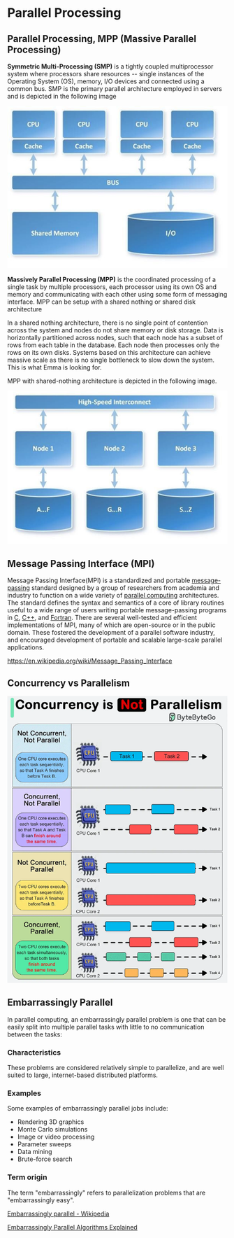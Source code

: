 # Parallel Processing

## Parallel Processing, MPP (Massive Parallel Processing)

**Symmetric Multi-Processing (SMP)** is a tightly coupled multiprocessor system where processors share resources -- single instances of the Operating System (OS), memory, I/O devices and connected using a common bus. SMP is the primary parallel architecture employed in servers and is depicted in the following image

![image](../../media/Parallel-Processing-image1.jpg)

**Massively Parallel Processing (MPP)** is the coordinated processing of a single task by multiple processors, each processor using its own OS and memory and communicating with each other using some form of messaging interface. MPP can be setup with a shared nothing or shared disk architecture

In a shared nothing architecture, there is no single point of contention across the system and nodes do not share memory or disk storage. Data is horizontally partitioned across nodes, such that each node has a subset of rows from each table in the database. Each node then processes only the rows on its own disks. Systems based on this architecture can achieve massive scale as there is no single bottleneck to slow down the system. This is what Emma is looking for.

MPP with shared-nothing architecture is depicted in the following image.

![image](../../media/Parallel-Processing-image2.jpg)

## Message Passing Interface (MPI)

Message Passing Interface(MPI) is a standardized and portable [message-passing](https://en.wikipedia.org/wiki/Message-passing) standard designed by a group of researchers from academia and industry to function on a wide variety of [parallel computing](https://en.wikipedia.org/wiki/Parallel_computing) architectures. The standard defines the syntax and semantics of a core of library routines useful to a wide range of users writing portable message-passing programs in [C](https://en.wikipedia.org/wiki/C_(programming_language)), [C++](https://en.wikipedia.org/wiki/C%2B%2B), and [Fortran](https://en.wikipedia.org/wiki/Fortran). There are several well-tested and efficient implementations of MPI, many of which are open-source or in the public domain. These fostered the development of a parallel software industry, and encouraged development of portable and scalable large-scale parallel applications.

https://en.wikipedia.org/wiki/Message_Passing_Interface

## Concurrency vs Parallelism

![Concurrency vs Parallelism](../../media/Pasted%20image%2020240607132644.png)

## Embarrassingly Parallel

In parallel computing, an embarrassingly parallel problem is one that can be easily split into multiple parallel tasks with little to no communication between the tasks:

### Characteristics

These problems are considered relatively simple to parallelize, and are well suited to large, internet-based distributed platforms.

### Examples

Some examples of embarrassingly parallel jobs include:

- Rendering 3D graphics
- Monte Carlo simulations
- Image or video processing
- Parameter sweeps
- Data mining
- Brute-force search

### Term origin

The term "embarrassingly" refers to parallelization problems that are "embarrassingly easy".

[Embarrassingly parallel - Wikipedia](https://en.wikipedia.org/wiki/Embarrassingly_parallel)

[Embarrassingly Parallel Algorithms Explained](https://www.freecodecamp.org/news/embarrassingly-parallel-algorithms-explained-with-examples/)

